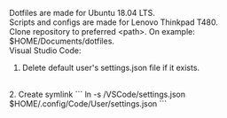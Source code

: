 Dotfiles are made for Ubuntu 18.04 LTS.
<br>
Scripts and configs are made for Lenovo Thinkpad T480.
<br>
Clone repository to preferred \<path\>. On example: $HOME/Documents/dotfiles.
<br>
Visual Studio Code:
1. Delete default user's settings.json file if it exists.
<br>
2. Create symlink
```
ln -s <path>/VSCode/settings.json $HOME/.config/Code/User/settings.json
```
